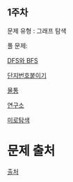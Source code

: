 ## 1주차

문제 유형 : 그래프 탐색

풀 문제:

[DFS와 BFS](https://www.acmicpc.net/problem/1260)

[단지번호붙이기](https://www.acmicpc.net/problem/2667)

[물통](https://www.acmicpc.net/problem/2251)

[연구소](https://www.acmicpc.net/problem/14502)

[미로탐색](https://www.acmicpc.net/problem/2178)


# 문제 출처

[출처](https://github.com/rhs0266/FastCampus/tree/main/%EA%B0%95%EC%9D%98%20%EC%9E%90%EB%A3%8C/02-%EC%95%8C%EA%B3%A0%EB%A6%AC%EC%A6%98/09~11-%EA%B7%B8%EB%9E%98%ED%94%84%20%ED%83%90%EC%83%89)
